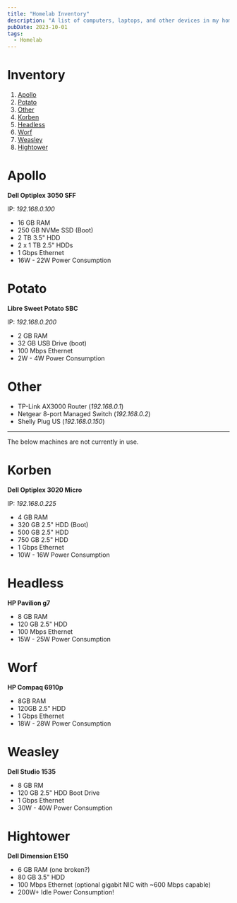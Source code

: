 ```yaml
---
title: "Homelab Inventory"
description: "A list of computers, laptops, and other devices in my homelab."
pubDate: 2023-10-01
tags:
  - Homelab
---
```


# Inventory

1. [Apollo](#apollo)
2. [Potato](#potato)
3. [Other](#other)
4. [Korben](#korben)
5. [Headless](#headless)
6. [Worf](#worf)
7. [Weasley](#weasley)
8. [Hightower](#hightower)

<div id='apollo'/>

# Apollo

**Dell Optiplex 3050 SFF**

IP: <em>192.168.0.100</em>

- 16 GB RAM
- 250 GB NVMe SSD (Boot)
- 2 TB 3.5" HDD
- 2 x 1 TB 2.5" HDDs
- 1 Gbps Ethernet
- 16W - 22W Power Consumption

<div id='potato'/>

# Potato

**Libre Sweet Potato SBC**

IP: <em>192.168.0.200</em>

- 2 GB RAM
- 32 GB USB Drive (boot)
- 100 Mbps Ethernet
- 2W - 4W Power Consumption

<div id='other'/>

# Other

- TP-Link AX3000 Router (<em>192.168.0.1</em>)
- Netgear 8-port Managed Switch (<em>192.168.0.2</em>)
- Shelly Plug US (<em>192.168.0.150</em>)

<hr>

The below machines are not currently in use.

<div id='korben'/>

# Korben

**Dell Optiplex 3020 Micro**

IP: <em>192.168.0.225</em>

- 4 GB RAM
- 320 GB 2.5" HDD (Boot)
- 500 GB 2.5" HDD
- 750 GB 2.5" HDD
- 1 Gbps Ethernet
- 10W - 16W Power Consumption

<div id='headless'/>

# Headless

**HP Pavilion g7**

- 8 GB RAM
- 120 GB 2.5" HDD
- 100 Mbps Ethernet
- 15W - 25W Power Consumption

<div id='worf'/>

# Worf

**HP Compaq 6910p**

- 8GB RAM
- 120GB 2.5" HDD
- 1 Gbps Ethernet
- 18W - 28W Power Consumption

<div id='weasley'/>

# Weasley

**Dell Studio 1535**

- 8 GB RM
- 120 GB 2.5" HDD Boot Drive
- 1 Gbps Ethernet
- 30W - 40W Power Consumption

<div id='hightower'/>

# Hightower

**Dell Dimension E150**

- 6 GB RAM (one broken?)
- 80 GB 3.5" HDD
- 100 Mbps Ethernet (optional gigabit NIC with ~600 Mbps capable)
- 200W+ Idle Power Consumption!
